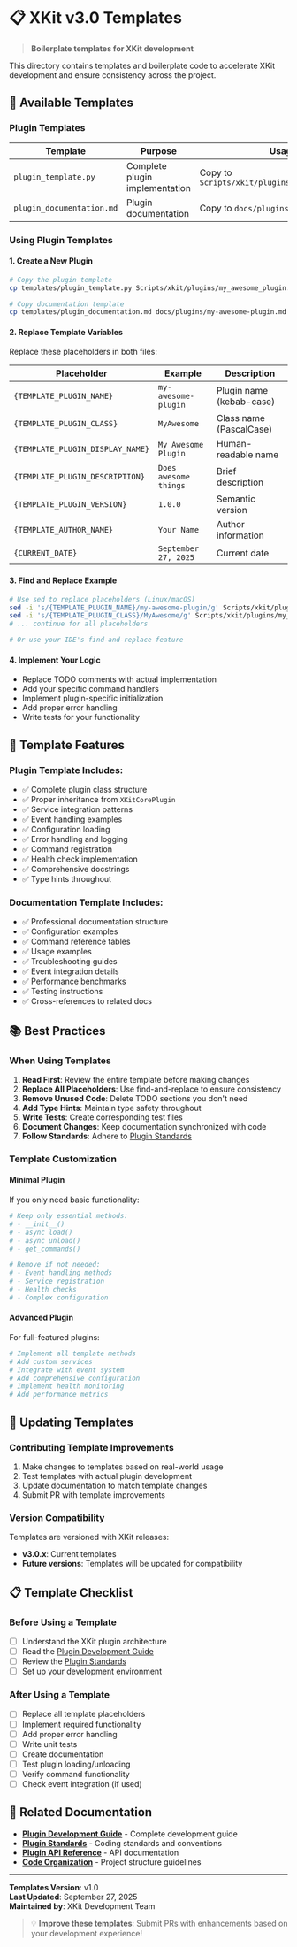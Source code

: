 # 📋 XKit v3.0 Templates

> **Boilerplate templates for XKit development**

This directory contains templates and boilerplate code to accelerate XKit development and ensure consistency across the project.

## 🧩 **Available Templates**

### **Plugin Templates**

| Template | Purpose | Usage |
|----------|---------|-------|
| `plugin_template.py` | Complete plugin implementation | Copy to `Scripts/xkit/plugins/{name}_plugin.py` |
| `plugin_documentation.md` | Plugin documentation | Copy to `docs/plugins/{name}.md` |

### **Using Plugin Templates**

#### **1. Create a New Plugin**
```bash
# Copy the plugin template
cp templates/plugin_template.py Scripts/xkit/plugins/my_awesome_plugin.py

# Copy documentation template  
cp templates/plugin_documentation.md docs/plugins/my-awesome-plugin.md
```

#### **2. Replace Template Variables**
Replace these placeholders in both files:

| Placeholder | Example | Description |
|-------------|---------|-------------|
| `{TEMPLATE_PLUGIN_NAME}` | `my-awesome-plugin` | Plugin name (kebab-case) |
| `{TEMPLATE_PLUGIN_CLASS}` | `MyAwesome` | Class name (PascalCase) |
| `{TEMPLATE_PLUGIN_DISPLAY_NAME}` | `My Awesome Plugin` | Human-readable name |
| `{TEMPLATE_PLUGIN_DESCRIPTION}` | `Does awesome things` | Brief description |
| `{TEMPLATE_PLUGIN_VERSION}` | `1.0.0` | Semantic version |
| `{TEMPLATE_AUTHOR_NAME}` | `Your Name` | Author information |
| `{CURRENT_DATE}` | `September 27, 2025` | Current date |

#### **3. Find and Replace Example**
```bash
# Use sed to replace placeholders (Linux/macOS)
sed -i 's/{TEMPLATE_PLUGIN_NAME}/my-awesome-plugin/g' Scripts/xkit/plugins/my_awesome_plugin.py
sed -i 's/{TEMPLATE_PLUGIN_CLASS}/MyAwesome/g' Scripts/xkit/plugins/my_awesome_plugin.py
# ... continue for all placeholders

# Or use your IDE's find-and-replace feature
```

#### **4. Implement Your Logic**
- Replace TODO comments with actual implementation
- Add your specific command handlers
- Implement plugin-specific initialization
- Add proper error handling
- Write tests for your functionality

## 🔧 **Template Features**

### **Plugin Template Includes:**
- ✅ Complete plugin class structure
- ✅ Proper inheritance from `XKitCorePlugin`
- ✅ Service integration patterns
- ✅ Event handling examples
- ✅ Configuration loading
- ✅ Error handling and logging
- ✅ Command registration
- ✅ Health check implementation
- ✅ Comprehensive docstrings
- ✅ Type hints throughout

### **Documentation Template Includes:**
- ✅ Professional documentation structure
- ✅ Configuration examples
- ✅ Command reference tables
- ✅ Usage examples
- ✅ Troubleshooting guides
- ✅ Event integration details
- ✅ Performance benchmarks
- ✅ Testing instructions
- ✅ Cross-references to related docs

## 📚 **Best Practices**

### **When Using Templates**

1. **Read First**: Review the entire template before making changes
2. **Replace All Placeholders**: Use find-and-replace to ensure consistency
3. **Remove Unused Code**: Delete TODO sections you don't need
4. **Add Type Hints**: Maintain type safety throughout
5. **Write Tests**: Create corresponding test files
6. **Document Changes**: Keep documentation synchronized with code
7. **Follow Standards**: Adhere to [Plugin Standards](../docs/development/plugin-standards.md)

### **Template Customization**

#### **Minimal Plugin**
If you only need basic functionality:
```python
# Keep only essential methods:
# - __init__()
# - async load()
# - async unload()
# - get_commands()

# Remove if not needed:
# - Event handling methods
# - Service registration
# - Health checks
# - Complex configuration
```

#### **Advanced Plugin**
For full-featured plugins:
```python
# Implement all template methods
# Add custom services
# Integrate with event system
# Add comprehensive configuration
# Implement health monitoring
# Add performance metrics
```

## 🔄 **Updating Templates**

### **Contributing Template Improvements**
1. Make changes to templates based on real-world usage
2. Test templates with actual plugin development
3. Update documentation to match template changes
4. Submit PR with template improvements

### **Version Compatibility**
Templates are versioned with XKit releases:
- **v3.0.x**: Current templates
- **Future versions**: Templates will be updated for compatibility

## 📋 **Template Checklist**

### **Before Using a Template**
- [ ] Understand the XKit plugin architecture
- [ ] Read the [Plugin Development Guide](../docs/development/plugin-development.md)
- [ ] Review the [Plugin Standards](../docs/development/plugin-standards.md)
- [ ] Set up your development environment

### **After Using a Template**
- [ ] Replace all template placeholders
- [ ] Implement required functionality
- [ ] Add proper error handling
- [ ] Write unit tests
- [ ] Create documentation
- [ ] Test plugin loading/unloading
- [ ] Verify command functionality
- [ ] Check event integration (if used)

## 🔗 **Related Documentation**

- **[Plugin Development Guide](../docs/development/plugin-development.md)** - Complete development guide
- **[Plugin Standards](../docs/development/plugin-standards.md)** - Coding standards and conventions
- **[Plugin API Reference](../docs/api/plugin-api.md)** - API documentation
- **[Code Organization](../docs/development/code-organization.md)** - Project structure guidelines

---

**Templates Version**: v1.0  
**Last Updated**: September 27, 2025  
**Maintained by**: XKit Development Team

> 💡 **Improve these templates**: Submit PRs with enhancements based on your development experience!